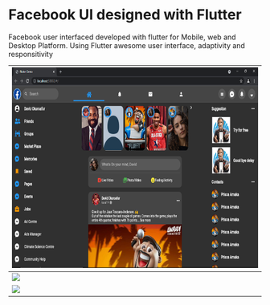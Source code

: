 # Facebook UI designed with Flutter

Facebook user interfaced developed with flutter for Mobile, web and Desktop Platform. Using Flutter awesome user interface, adaptivity and responsitivity




| <img src="https://github.com/korafdavid/Flutter-Facebook-Clone/blob/main/assets/gitHub_images/three.png" height=400> | 
|-|
| <img src="https://raw.githubusercontent.com/korafdavid/flutter_facebook/main/assets/gitHub_images/three.png"> |
| <img src="https://raw.githubusercontent.com/korafdavid/flutter_facebook/main/assets/gitHub_images/three.png" > |
 







